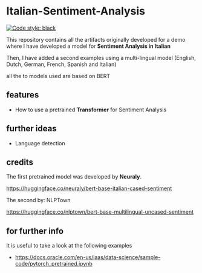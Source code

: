 # Italian-Sentiment-Analysis
[![Code style: black](https://img.shields.io/badge/code%20style-black-000000.svg)](https://github.com/psf/black)

This repository contains all the artifacts originally developed for a demo where I have developed a model for **Sentiment Analysis in Italian**

Then, I have added a second examples using a multi-lingual model (English, Dutch, German, French, Spanish and Italian)

all the to models used are based on BERT

## features
* How to use a pretrained **Transformer** for Sentiment Analysis


## further ideas
* Language detection

## credits
The first pretrained model was developed by **Neuraly**.

https://huggingface.co/neuraly/bert-base-italian-cased-sentiment

The second by: NLPTown

https://huggingface.co/nlptown/bert-base-multilingual-uncased-sentiment


## for further info
It is useful to take a look at the following examples

* https://docs.oracle.com/en-us/iaas/data-science/sample-code/pytorch_pretrained.ipynb


